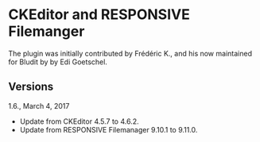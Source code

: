 CKEditor and RESPONSIVE Filemanger 
==================================

The plugin was initially contributed by Frédéric K., and his now maintained for Bludit by by Edi Goetschel.

Versions
--------

1.6., March 4, 2017
- Update from CKEditor 4.5.7 to 4.6.2.
- Update from RESPONSIVE Filemanager 9.10.1 to 9.11.0.
